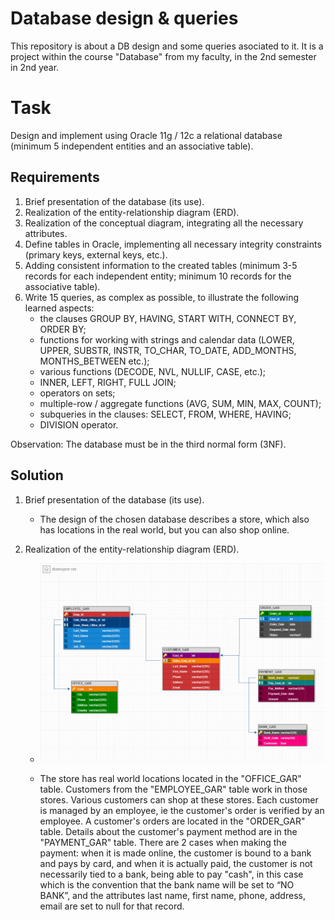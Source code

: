 # Database design & queries
This repository is about a DB design and some queries asociated to it. 
It is a project within the course "Database" from my faculty, in the 2nd semester in 2nd year.

# Task

Design and implement using Oracle 11g / 12c a relational database (minimum 5 independent entities and an associative table).

## Requirements

1. Brief presentation of the database (its use).
2. Realization of the entity-relationship diagram (ERD).
3. Realization of the conceptual diagram, integrating all the necessary attributes.
4. Define tables in Oracle, implementing all necessary integrity constraints
(primary keys, external keys, etc.).
5. Adding consistent information to the created tables (minimum 3-5 records for each
independent entity; minimum 10 records for the associative table).
6. Write 15 queries, as complex as possible, to illustrate the following learned aspects:
   - the clauses GROUP BY, HAVING, START WITH, CONNECT BY, ORDER BY;
   - functions for working with strings and calendar data (LOWER, UPPER, SUBSTR, INSTR, TO_CHAR, TO_DATE, ADD_MONTHS, MONTHS_BETWEEN etc.);
   - various functions (DECODE, NVL, NULLIF, CASE, etc.);
   - INNER, LEFT, RIGHT, FULL JOIN;
   - operators on sets;
   - multiple-row / aggregate functions (AVG, SUM, MIN, MAX, COUNT);
   - subqueries in the clauses: SELECT, FROM, WHERE, HAVING;
   - DIVISION operator.

Observation: The database must be in the third normal form (3NF).

## Solution

1. Brief presentation of the database (its use).
   - The design of the chosen database describes a store, which also has locations in the real world, but you can also shop online. 
   
2. Realization of the entity-relationship diagram (ERD).
   - ![ERD](https://github.com/JusticeBringer/DB-Design-Queries/blob/master/erd.png)
   
   - The store has real world locations located in the "OFFICE_GAR" table. Customers from the "EMPLOYEE_GAR" table work in those stores. Various customers can shop at these stores. Each customer is managed by an employee, ie the customer's order is verified by an employee. A customer's orders are located in the "ORDER_GAR" table. Details about the customer's payment method are in the "PAYMENT_GAR" table. There are 2 cases when making the payment: when it is made online, the customer is bound to a bank and pays by card, and when it is actually paid, the customer is not necessarily tied to a bank, being able to pay "cash", in this case which is the convention that the bank name will be set to “NO BANK”, and the attributes last name, first name, phone, address, email are set to null for that record.
